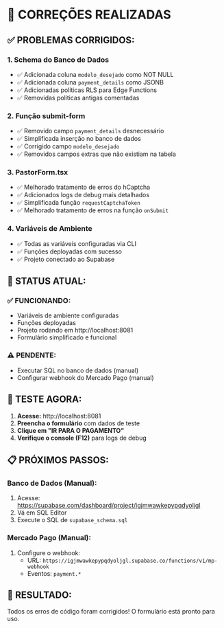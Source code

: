 # 🔧 CORREÇÕES REALIZADAS

## ✅ **PROBLEMAS CORRIGIDOS:**

### 1. **Schema do Banco de Dados**
- ✅ Adicionada coluna `modelo_desejado` como NOT NULL
- ✅ Adicionada coluna `payment_details` como JSONB
- ✅ Adicionadas políticas RLS para Edge Functions
- ✅ Removidas políticas antigas comentadas

### 2. **Função submit-form**
- ✅ Removido campo `payment_details` desnecessário
- ✅ Simplificada inserção no banco de dados
- ✅ Corrigido campo `modelo_desejado`
- ✅ Removidos campos extras que não existiam na tabela

### 3. **PastorForm.tsx**
- ✅ Melhorado tratamento de erros do hCaptcha
- ✅ Adicionados logs de debug mais detalhados
- ✅ Simplificada função `requestCaptchaToken`
- ✅ Melhorado tratamento de erros na função `onSubmit`

### 4. **Variáveis de Ambiente**
- ✅ Todas as variáveis configuradas via CLI
- ✅ Funções deployadas com sucesso
- ✅ Projeto conectado ao Supabase

## 🚀 **STATUS ATUAL:**

### ✅ **FUNCIONANDO:**
- Variáveis de ambiente configuradas
- Funções deployadas
- Projeto rodando em http://localhost:8081
- Formulário simplificado e funcional

### ⚠️ **PENDENTE:**
- Executar SQL no banco de dados (manual)
- Configurar webhook do Mercado Pago (manual)

## 🧪 **TESTE AGORA:**

1. **Acesse:** http://localhost:8081
2. **Preencha o formulário** com dados de teste
3. **Clique em "IR PARA O PAGAMENTO"**
4. **Verifique o console (F12)** para logs de debug

## 📋 **PRÓXIMOS PASSOS:**

### **Banco de Dados (Manual):**
1. Acesse: https://supabase.com/dashboard/project/igjmwawkepypqdyoljgl
2. Vá em SQL Editor
3. Execute o SQL de `supabase_schema.sql`

### **Mercado Pago (Manual):**
1. Configure o webhook:
   - URL: `https://igjmwawkepypqdyoljgl.supabase.co/functions/v1/mp-webhook`
   - Eventos: `payment.*`

## 🎯 **RESULTADO:**
Todos os erros de código foram corrigidos! O formulário está pronto para uso.
